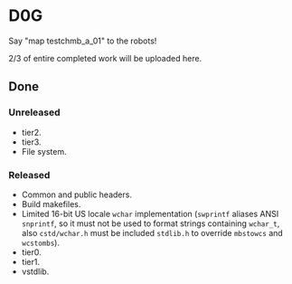 ﻿# D0G
Say "map testchmb_a_01" to the robots!

2/3 of entire completed work will be uploaded here.
## Done
### Unreleased
* tier2.
* tier3.
* File system.

### Released
* Common and public headers.
* Build makefiles.
* Limited 16-bit US locale `wchar` implementation (`swprintf` aliases ANSI `snprintf`, so it must not be used to format strings containing `wchar_t`, also `cstd/wchar.h` must be included `stdlib.h` to override `mbstowcs` and `wcstombs`).
* tier0.
* tier1.
* vstdlib.
